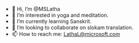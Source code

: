 - 👋 Hi, I’m @MSLatha
- 👀 I’m interested in yoga and meditation.
- 🌱 I’m currently learning Sanskrit.
- 💞️ I’m looking to collaborate on slokam translation.
- 📫 How to reach me: LathaL@microsoft.com

<!---
MSLatha/MSLatha is a ✨ special ✨ repository because its `README.md` (this file) appears on your GitHub profile.
You can click the Preview link to take a look at your changes.
--->
